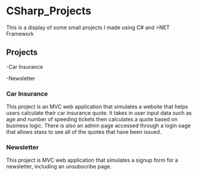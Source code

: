 # CSharp_Projects


This is a display of some small projects I made using C# and >NET Framework

## Projects
-Car Insurance

-Newsletter

### Car Insurance

This project is an MVC web application that simulates a website that helps users calculate their car insurance quote. It takes in user input data such as age and number of speeding tickets then calculates a quote based on business logic. There is also an admin page accessed through a login oage that allows stass to see all of the quotes that have been issued.


 ### Newsletter

 This project is MVC web application that simulates a signup form for a newsletter, including an unsubscribe page.
